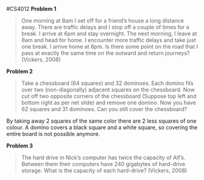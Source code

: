 #CS4012 
__Problem 1__
>One morning at 8am I set off for a friend’s house a long distance away. There are traffic delays and I stop off a couple of times for a break. I arrive at 6pm and stay overnight. The next morning, I leave at 8am and head for home. I encounter more traffic delays and take just one break. I arrive home at 6pm. Is there some point on the road that I pass at exactly the same time on the outward and return journeys? (Vickers, 2008)



__Problem 2__
>Take a chessboard (64 squares) and 32 dominoes. Each domino fits over two (non-diagonally) adjacent squares on the chessboard. Now cut off two opposite corners of the chessboard (Suppose top left and bottom right as per net slide) and remove one domino. Now you have 62 squares and 31 dominoes. Can you still cover the chessboard? 

By taking away 2 squares of the same color there are 2 less squares of one colour. A domino covers a black square and a white square, so covering the entire board is not possible anymore.

__Problem 3__
>The hard drive in Nick’s computer has twice the capacity of Alf’s. Between them their computers have 240 gigabytes of hard-drive storage. What is the capacity of each hard-drive? (Vickers, 2008)
